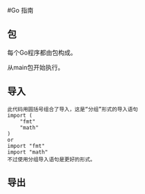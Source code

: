 #Go 指南

## 包

每个Go程序都由包构成。

从main包开始执行。

## 导入

```
此代码用圆括号组合了导入，这是“分组”形式的导入语句
import (
	"fmt"
	"math"
)
or
import "fmt"
import "math"
不过使用分组导入语句是更好的形式。
```

## 导出

